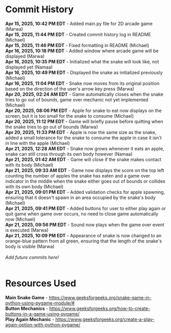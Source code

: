 # Commit History
**Apr 15, 2025, 10:42 PM EDT** - Added main.py file for 2D arcade game (Marwa)<br />
**Apr 15, 2025, 11:44 PM EDT** - Created commit history log in README (Michael)<br />
**Apr 15, 2025, 11:46 PM EDT** - Fixed formatting in README (Michael)<br />
**Apr 16, 2025, 10:18 PM EDT** - Added window where arcade game will be displayed (Marwa)<br />
**Apr 16, 2025, 10:35 PM EDT** - Initialized what the snake will look like, not displayed yet (Namaa)<br />
**Apr 16, 2025, 10:49 PM EDT** - Displayed the snake as initialized previously (Michael)<br />
**Apr 16, 2025, 11:04 PM EDT** - Snake now moves from its original position based on the direction of the user's arrow key press (Marwa)<br />
**Apr 20, 2025, 02:24 AM EDT** - Game automatically closes when the snake tries to go out of bounds, game over mechanic not yet implemented (Michael)<br />
**Apr 20, 2025, 08:06 PM EDT** - Apple for snake to eat now displays on the screen, but it is too small for the snake to consume (Michael)<br />
**Apr 20, 2025, 11:12 PM EDT** - Game will briefly pause before quitting when the snake tries to go out of bounds (Marwa)<br />
**Apr 20, 2025, 11:33 PM EDT** - Apple is now the same size as the snake, added a small tolerance for the snake to consume the apple in case it isn't in line with the apple (Michael)<br />
**Apr 21, 2025, 12:28 AM EDT** - Snake now grows whenever it eats an apple, snake can still cross through its own body however (Namaa)<br />
**Apr 21, 2025, 01:42 AM EDT** - Game will close if the snake makes contact with its body (Michael)<br />
**Apr 21, 2025, 09:33 AM EDT** - Game now displays the score on the top left counting the number of apples the snake has eaten and a game over indicator in the middle when the snake either goes out of bounds or collides with its own body (Michael)<br />
**Apr 21, 2025, 09:01 PM EDT** - Added validation checks for apple spawning, ensuring that it doesn't spawn in an area occupied by the snake's body (Michael)<br />
**Apr 21, 2025, 09:41 PM EDT** - Added buttons for user to either play again or quit game when game over occurs, no need to close game automatically now (Michael)<br />
**Apr 21, 2025, 09:56 PM EDT** - Sound now plays when the game over event is executed (Marwa)<br />
**Apr 21, 2025, 10:09 PM EDT** - Appearance of snake is now changed to an orange-blue pattern from all green, ensuring that the length of the snake's body is visible (Marwa)<br />
<br />
*Add future commits here!*
<br /><br />

# Resources Used
**Main Snake Game** - https://www.geeksforgeeks.org/snake-game-in-python-using-pygame-module/#<br />
**Button Mechanics** - https://www.geeksforgeeks.org/how-to-create-buttons-in-a-game-using-pygame/<br />
**Play Again Mechanic** - https://www.geeksforgeeks.org/create-a-play-again-option-with-python-pygame/<br />
